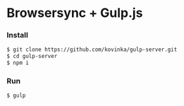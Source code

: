# Browsersync + Gulp.js
### Install

```sh
$ git clone https://github.com/kovinka/gulp-server.git
$ cd gulp-server
$ npm i
```
### Run
```sh
$ gulp
```
